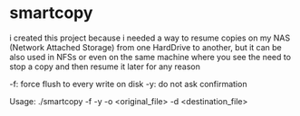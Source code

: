 smartcopy
=========
i created this project because i needed a way to resume copies on my NAS (Network Attached Storage) from one HardDrive to another, but it can be also used in NFSs or even on the same machine where you see the need to stop a copy and then resume it later for any reason

-f: force flush to every write on disk
-y: do not ask confirmation

Usage: ./smartcopy -f -y -o <original_file> -d <destination_file>
